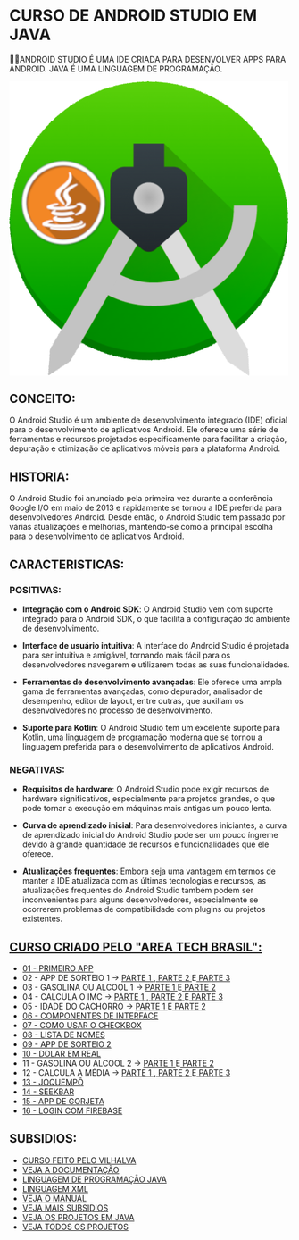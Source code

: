 # CURSO DE ANDROID STUDIO EM JAVA
👨‍⚖️ANDROID STUDIO É UMA IDE CRIADA PARA DESENVOLVER APPS PARA ANDROID. JAVA É UMA LINGUAGEM DE PROGRAMAÇÃO.

<img src="IMAGEM.png" align="center" width="500"> <br>

## CONCEITO:
O Android Studio é um ambiente de desenvolvimento integrado (IDE) oficial para o desenvolvimento de aplicativos Android. Ele oferece uma série de ferramentas e recursos projetados especificamente para facilitar a criação, depuração e otimização de aplicativos móveis para a plataforma Android.

## HISTORIA:
O Android Studio foi anunciado pela primeira vez durante a conferência Google I/O em maio de 2013 e rapidamente se tornou a IDE preferida para desenvolvedores Android. Desde então, o Android Studio tem passado por várias atualizações e melhorias, mantendo-se como a principal escolha para o desenvolvimento de aplicativos Android.

## CARACTERISTICAS: 
### POSITIVAS:
- **Integração com o Android SDK**: O Android Studio vem com suporte integrado para o Android SDK, o que facilita a configuração do ambiente de desenvolvimento.
  
- **Interface de usuário intuitiva**: A interface do Android Studio é projetada para ser intuitiva e amigável, tornando mais fácil para os desenvolvedores navegarem e utilizarem todas as suas funcionalidades.
  
- **Ferramentas de desenvolvimento avançadas**: Ele oferece uma ampla gama de ferramentas avançadas, como depurador, analisador de desempenho, editor de layout, entre outras, que auxiliam os desenvolvedores no processo de desenvolvimento.

- **Suporte para Kotlin**: O Android Studio tem um excelente suporte para Kotlin, uma linguagem de programação moderna que se tornou a linguagem preferida para o desenvolvimento de aplicativos Android.

### NEGATIVAS:
- **Requisitos de hardware**: O Android Studio pode exigir recursos de hardware significativos, especialmente para projetos grandes, o que pode tornar a execução em máquinas mais antigas um pouco lenta.

- **Curva de aprendizado inicial**: Para desenvolvedores iniciantes, a curva de aprendizado inicial do Android Studio pode ser um pouco íngreme devido à grande quantidade de recursos e funcionalidades que ele oferece.

- **Atualizações frequentes**: Embora seja uma vantagem em termos de manter a IDE atualizada com as últimas tecnologias e recursos, as atualizações frequentes do Android Studio também podem ser inconvenientes para alguns desenvolvedores, especialmente se ocorrerem problemas de compatibilidade com plugins ou projetos existentes.

## [CURSO CRIADO PELO "AREA TECH BRASIL":](https://www.youtube.com/@AreaTechBrasil/playlists)
* [01 - PRIMEIRO APP](https://youtu.be/3dDlw9A1PM8)
* 02 - APP DE SORTEIO 1 -> [PARTE 1 ](https://youtu.be/46aK7w7rUkY),[ PARTE 2 ](https://youtu.be/0509VyfMnus)E[ PARTE 3](https://youtu.be/x73RRpVElpw)
* 03 - GASOLINA OU ALCOOL 1 -> [PARTE 1 ](https://youtu.be/TPJGi53Q9t8)E[ PARTE 2](https://youtu.be/eUfdE9R56ag)
* 04 - CALCULA O IMC -> [PARTE 1 ](https://youtu.be/9WXTzcOI0cY),[ PARTE 2 ](https://youtu.be/FQNaVaWKzy0)E[ PARTE 3](https://youtu.be/luRg5fsyABM)
* 05 - IDADE DO CACHORRO -> [PARTE 1 ](https://youtu.be/QKZIoalmj-Y)E[ PARTE 2](https://youtu.be/fh-mGws5fO0)
* [06 - COMPONENTES DE INTERFACE](https://youtu.be/GsgWz9tJ5zo)
* [07 - COMO USAR O CHECKBOX](https://youtu.be/BQ2m2HAPjR0)
* [08 - LISTA DE NOMES](https://youtu.be/9iXnwMkfa60)
* [09 - APP DE SORTEIO 2](https://youtu.be/haOiftiJkjs)
* [10 - DOLAR EM REAL](https://youtu.be/mZnG8HsL7bA)
* 11 - GASOLINA OU ALCOOL 2 -> [PARTE 1 ](https://youtu.be/Vh3hrGgnQDU)E[ PARTE 2](https://youtu.be/uC9hTWQ-5Tg)
* 12 - CALCULA A MÉDIA -> [PARTE 1 ](https://youtu.be/vbLJol9I_3g),[ PARTE 2 ](https://youtu.be/-Q-_jYGo4HU)E[ PARTE 3](https://youtu.be/GHhcu_mYrMQ)
* [13 - JOQUEMPÔ](https://youtube.com/playlist?list=PLZCMLqQ7FqfTT4VqSAvpmXXN4QSg9KloC) 
* [14 - SEEKBAR](https://youtu.be/V1D3k1LTHOo)
* [15 - APP DE GORJETA](https://youtube.com/playlist?list=PLZCMLqQ7FqfSVriSboSFxjvaZgujxxGAh)
* [16 - LOGIN COM FIREBASE](https://youtube.com/playlist?list=PLZCMLqQ7FqfRplMlYPdaTosvhTKb2w7pD)

## SUBSIDIOS:
- [CURSO FEITO PELO VILHALVA](https://github.com/VILHALVA)
- [VEJA A DOCUMENTAÇÃO](https://developer.android.com/docs?hl=pt-br)
- [LINGUAGEM DE PROGRAMAÇÃO JAVA](https://github.com/VILHALVA/CURSO-DE-JAVA) 
- [LINGUAGEM XML](https://github.com/VILHALVA/CURSO-DE-XML)
- [VEJA O MANUAL](./MANUAL.md)
- [VEJA MAIS SUBSIDIOS](./SUBSIDIOS.md) 
- [VEJA OS PROJETOS EM JAVA](https://github.com/VILHALVA?tab=repositories&q=topic:ANDROID-STUDIO+topic:JAVA)
- [VEJA TODOS OS PROJETOS](https://github.com/VILHALVA?tab=repositories&q=topic:ANDROID-STUDIO)

